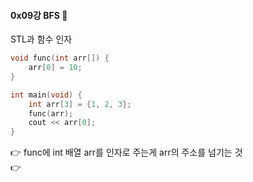 #### 0x09강 BFS 👾


STL과 함수 인자

```C++
void func(int arr[]) {
	arr[0] = 10;
}

int main(void) {
	int arr[3] = {1, 2, 3};
	func(arr);
	cout << arr[0];
}
```
👉 func에 int 배열 arr를 인자로 주는게 arr의 주소를 넘기는 것  
👉 
